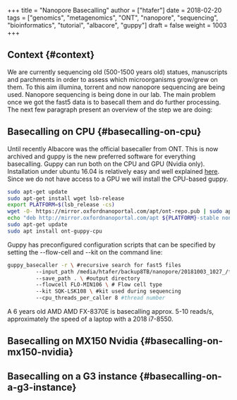 +++
title = "Nanopore Basecalling"
author = ["htafer"]
date = 2018-02-20
tags = ["genomics", "metagenomics", "ONT", "nanopore", "sequencing", "bioinformatics", "tutorial", "albacore", "guppy"]
draft = false
weight = 1003
+++

## Context {#context}

We are currently sequencing old (500-1500 years old) statues,
manuscripts and parchments in order to assess which microorganisms
grow/grew on them. To this aim illumina, torrent and now nanopore
sequencing are being used. Nanopore sequencing is being done in our
lab. The main problem once we got the fast5 data is to basecall them
and do further processing. The next few paragraph present an overview
of the step we are doing:


## Basecalling on CPU {#basecalling-on-cpu}

Until recently Albacore was the official basecaller from ONT. This is
now archived and guppy is the new preferred software for everything
basecalling. Guppy can run both on the CPU and GPU (Nvidia only).
Installation under ubuntu 16.04 is relatively easy and well explained
[here](https://community.nanoporetech.com/protocols/Guppy-protocol-preRev/v/gpb%5F2003%5Fv1%5Frevg%5F14dec2018). Since we do not have access to a GPU we will install the
CPU-based guppy.

```bash
sudo apt-get update
sudo apt-get install wget lsb-release
export PLATFORM=$(lsb_release -cs)
wget -O- https://mirror.oxfordnanoportal.com/apt/ont-repo.pub | sudo apt-key add -
echo "deb http://mirror.oxfordnanoportal.com/apt ${PLATFORM}-stable non-free" | sudo tee /etc/apt/sources.list.d/nanoporetech.sources.list
sudo apt-get update
sudo apt install ont-guppy-cpu
```

Guppy has preconfigured configuration scripts that can be specified by setting the
--flow-cell and --kit on the command line:

```bash
guppy_basecaller -r \ #recursive search for fast5 files
		 --input_path /media/htafer/backup8TB/nanopore/20181003_1027_/fast5/ \ # input directory
		 --save_path . \ #output directory
		 --flowcell FLO-MIN106 \ # Flow cell type
		 --kit SQK-LSK108 \ #kit used during sequencing
		 --cpu_threads_per_caller 8 #thread number
```

A 6 years old AMD AMD FX-8370E is basecalling approx. 5-10 reads/s,
approximately the speed of a laptop with a 2018 i7-8550.


## Basecalling on MX150 Nvidia {#basecalling-on-mx150-nvidia}


## Basecalling on a G3 instance {#basecalling-on-a-g3-instance}
